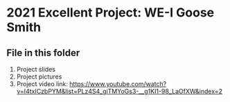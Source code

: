 # 2021 Excellent Project: WE-I Goose Smith
## File in this folder
1. Project slides
2. Project pictures
3. Project video link: https://www.youtube.com/watch?v=I4txICzbPYM&list=PLz4S4_giTMYoGs3-__g1KI1-98_LaOfXW&index=2
